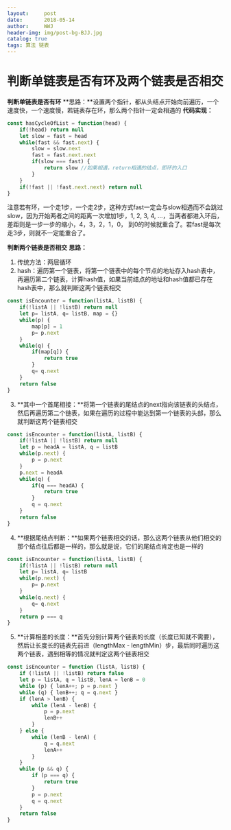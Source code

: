 ```yaml
---
layout:     post
date:       2018-05-14
author:     WWJ
header-img: img/post-bg-BJJ.jpg
catalog: true
tags: 算法 链表
---
```


# 判断单链表是否有环及两个链表是否相交
**判断单链表是否有环**
**思路：**设置两个指针，都从头结点开始向前遍历，一个速度快，一个速度慢，若链表存在环，那么两个指针一定会相遇的
**代码实现：**
```javascript
const hasCycleOfList = function(head) {
    if(!head) return null
    let slow = fast = head
    while(fast && fast.next) {
        slow = slow.next
        fast = fast.next.next
        if(slow === fast) {
            return slow //如果相遇，return相遇的结点，即环的入口
        }
    }
    if(!fast || !fast.next.next) return null
}
```
注意若有环，一个走1步，一个走2步，这种方式fast一定会与slow相遇而不会跳过slow，因为开始两者之间的距离一次增加1步，1, 2, 3, 4, ...，当两者都进入环后，差距则是一步一步的缩小，4，3，2，1，0， 到0的时候就重合了。若fast是每次走3步，则就不一定能重合了。

**判断两个链表是否相交**
**思路：**
1. 传统方法：两层循环
2. hash：遍历第一个链表，将第一个链表中的每个节点的地址存入hash表中，再遍历第二个链表，计算hash值，如果当前结点的地址和hash值都已存在hash表中，那么就判断这两个链表相交
```javascript
const isEncounter = function(listA, listB) {
    if(!listA || !listB) return null
    let p= listA, q= listB, map = {}
    while(p) {
        map[p] = 1
        p= p.next
    }
    while(q) {
        if(map[q]) {
            return true
        }
        q= q.next
    }
    return false
}
```
3. **其中一个首尾相接：**将第一个链表的尾结点的next指向该链表的头结点，然后再遍历第二个链表，如果在遍历的过程中能达到第一个链表的头部，那么就判断这两个链表相交
```javascript
const isEncounter = function(listA, listB) {
    if(!listA || !listB) return null
    let p = headA = listA, q = listB
    while(p.next) {
        p = p.next
    }
    p.next = headA
    while(q) {
        if(q === headA) {
            return true
        }
        q = q.next
    }
    return false
}
```
4. **根据尾结点判断：**如果两个链表相交的话，那么这两个链表从他们相交的那个结点往后都是一样的，那么就是说，它们的尾结点肯定也是一样的
```javascript
const isEncounter = function(listA, listB) {
    if(!listA || !listB) return null
    let p= listA, q= listB
    while(p.next) {
        p= p.next
    }
    while(q.next) {
        q= q.next
    }
    return p === q
}
```
5. **计算相差的长度：**首先分别计算两个链表的长度（长度已知就不需要），然后让长度长的链表先前进（lengthMax - lengthMin）步，最后同时遍历这两个链表，遇到相等的情况就判定这两个链表相交
```javascript
const isEncounter = function (listA, listB) {
    if (!listA || !listB) return false
    let p = listA, q = listB, lenA = lenB = 0
    while (p) { lenA++; p = p.next }
    while (q) { lenB++; q = q.next }
    if (lenA > lenB) {
        while (lenA - lenB) {
            p = p.next
            lenB++
        }
    } else {
        while (lenB - lenA) {
            q = q.next
            lenA++
        }
    }
    while (p && q) {
        if (p === q) {
            return true
        }
        p = p.next
        q = q.next
    }
    return false
}
```
